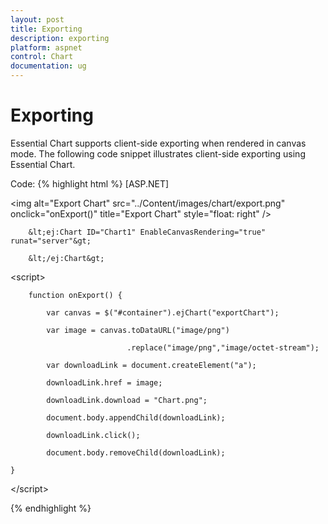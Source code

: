 ```yaml
---
layout: post
title: Exporting
description: exporting
platform: aspnet
control: Chart
documentation: ug
---
```


# Exporting

Essential Chart supports client-side exporting when rendered in canvas mode. The following code snippet illustrates client-side exporting using Essential Chart. 

Code: 
{% highlight html %}
[ASP.NET] 

   &lt;img alt="Export Chart" src="../Content/images/chart/export.png" onclick="onExport()"  title="Export Chart" style="float: right" /&gt;

        &lt;ej:Chart ID="Chart1" EnableCanvasRendering="true" runat="server"&gt;            

        &lt;/ej:Chart&gt; 

&lt;script&gt;

        function onExport() {

            var canvas = $("#container").ejChart("exportChart");

            var image = canvas.toDataURL("image/png")

                              .replace("image/png","image/octet-stream");

            var downloadLink = document.createElement("a");

            downloadLink.href = image;

            downloadLink.download = "Chart.png";

            document.body.appendChild(downloadLink);

            downloadLink.click();

            document.body.removeChild(downloadLink);

    }

&lt;/script&gt;

{% endhighlight  %}




